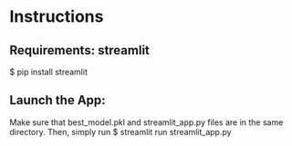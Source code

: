 # Instructions

## Requirements: streamlit
$ pip install streamlit

## Launch the App: 
Make sure that best_model.pkl and streamlit_app.py files are in the same directory. Then, simply run $ streamlit run streamlit_app.py


